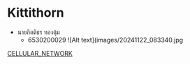 
# Kittithorn

- นายกิตติธร ทองตุ้ม
  - 6530200029
![Alt text](images/20241122_083340.jpg

[CELLULAR_NETWORK](http://jetnipatmark.github.io/cellular_network.html)
